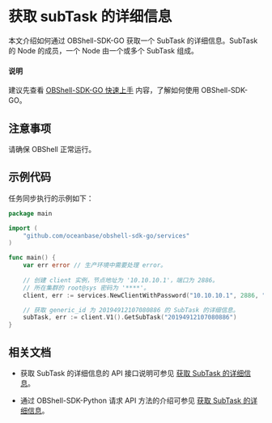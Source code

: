 # 获取 subTask 的详细信息

本文介绍如何通过 OBShell-SDK-GO 获取一个 SubTask 的详细信息。SubTask 的 Node 的成员，一个 Node 由一个或多个 SubTask 组成。

<main id="notice" type='explain'>
  <h4>说明</h4>
  <p>建议先查看 <a href='100.quickstart-of-go.md'>OBShell-SDK-GO 快速上手</a> 内容，了解如何使用 OBShell-SDK-GO。</p>
</main>

## 注意事项

请确保 OBShell 正常运行。

## 示例代码

任务同步执行的示例如下：

```go
package main

import (
    "github.com/oceanbase/obshell-sdk-go/services"
)

func main() {
    var err error // 生产环境中需要处理 error。
    
    // 创建 client 实例，节点地址为 '10.10.10.1'，端口为 2886。
    // 所在集群的 root@sys 密码为 '****'。
    client, err := services.NewClientWithPassword("10.10.10.1", 2886, "***")

    // 获取 generic_id 为 20194912107080886 的 SubTask 的详细信息。
    subTask, err := client.V1().GetSubTask("20194912107080886")
}
```

## 相关文档

* 获取 SubTask 的详细信息的 API 接口说明可参见 [获取 SubTask 的详细信息](../../400.obshell-api-reference/2200.get-sub-task-detail.md)。

* 通过 OBShell-SDK-Python 请求 API 方法的介绍可参见 [获取 SubTask 的详细信息](../100.python/2200.get-sub-task-detail-of-python.md)。
